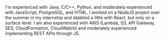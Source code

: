 I'm experienced with Java, C/C++, Python, and moderately experienced with JavaScript, PostgreSQL, and HTML. I worked on a NodeJS project over the summer in my internship and dabbled a little with React, but only on a surface level. I am also experienced with AWS (Lambda, S3, API Gateway, SES, CloudFormation, CloudWatch) and moderately experienced implementing REST APIs through JS.